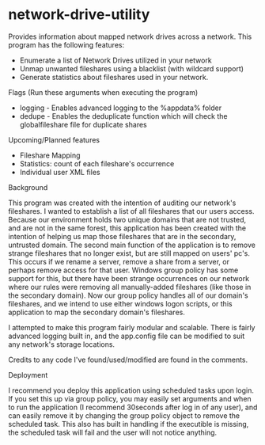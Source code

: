 network-drive-utility
=====================

Provides information about mapped network drives across a network. 
This program has the following features:

- Enumerate a list of Network Drives utilized in your network
- Unmap unwanted fileshares using a blacklist (with wildcard support)
- Generate statistics about fileshares used in your network.

Flags (Run these arguments when executing the program)
- logging - Enables advanced logging to the %appdata% folder
- dedupe - Enables the deduplicate function which will check the globalfileshare file for duplicate shares

Upcoming/Planned features

- Fileshare Mapping
- Statistics: count of each fileshare's occurrence
- Individual user XML files

Background

This program was created with the intention of auditing our network's fileshares. I wanted to establish a list of all fileshares that our users access. Because our environment holds two unique domains that are not trusted, and are not in the same forest, this application has been created with the intention of helping us map those fileshares that are in the secondary, untrusted domain. The second main function of the application is to remove strange fileshares that no longer exist, but are still mapped on users' pc's. This occurs if we rename a server, remove a share from a server, or perhaps remove access for that user. Windows group policy has some support for this, but there have been strange occurrences on our network where our rules were removing all manually-added fileshares (like those in the secondary domain). Now our group policy handles all of our domain's fileshares, and we intend to use either windows logon scripts, or this application to map the secondary domain's fileshares.

I attempted to make this program fairly modular and scalable. There is fairly advanced logging built in, and the app.config file can be modified to suit any network's storage locations.

Credits to any code I've found/used/modified are found in the comments.

Deployment

I recommend you deploy this application using scheduled tasks upon login. If you set this up via group policy, you may easily set arguments and when to run the application (I recommend 30seconds after log in of any user), and can easily remove it by changing the group policy object to remove the scheduled task. This also has built in handling if the executible is missing, the scheduled task will fail and the user will not notice anything.
